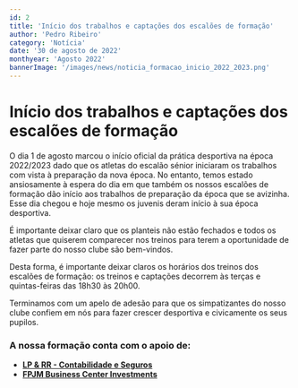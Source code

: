 ```yaml
---
id: 2
title: 'Início dos trabalhos e captações dos escalões de formação'
author: 'Pedro Ribeiro'
category: 'Notícia'
date: '30 de agosto de 2022'
monthyear: 'Agosto 2022'
bannerImage: '/images/news/noticia_formacao_inicio_2022_2023.png'
---
```


# Início dos trabalhos e captações dos escalões de formação

O dia 1 de agosto marcou o início oficial da prática desportiva na época
2022/2023 dado que os atletas do escalão sénior iniciaram os trabalhos
com vista à preparação da nova época. No entanto, temos estado ansiosamente à
espera do dia em que também os nossos escalões de formação dão início aos
trabalhos de preparação da época que se avizinha. Esse dia chegou e hoje mesmo
os juvenis deram início à sua época desportiva.

É importante deixar claro que os planteis não estão fechados e todos os atletas
que quiserem comparecer nos treinos para terem a oportunidade de fazer parte do
nosso clube são bem-vindos.

Desta forma, é importante deixar claros os horários dos treinos dos escalões de
formação: os treinos e captações decorrem às terças e quintas-feiras das 18h30
às 20h00.

Terminamos com um apelo de adesão para que os simpatizantes do nosso clube
confiem em nós para fazer crescer desportiva e civicamente os seus pupilos.

### A nossa formação conta com o apoio de:

- [**LP & RR - Contabilidade e Seguros**](https://www.lp-rr.com/?)
- [**FPJM Business Center Investments**](http://fpjm.pt/#/)
